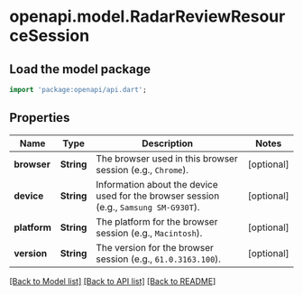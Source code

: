 # openapi.model.RadarReviewResourceSession

## Load the model package
```dart
import 'package:openapi/api.dart';
```

## Properties
Name | Type | Description | Notes
------------ | ------------- | ------------- | -------------
**browser** | **String** | The browser used in this browser session (e.g., `Chrome`). | [optional] 
**device** | **String** | Information about the device used for the browser session (e.g., `Samsung SM-G930T`). | [optional] 
**platform** | **String** | The platform for the browser session (e.g., `Macintosh`). | [optional] 
**version** | **String** | The version for the browser session (e.g., `61.0.3163.100`). | [optional] 

[[Back to Model list]](../README.md#documentation-for-models) [[Back to API list]](../README.md#documentation-for-api-endpoints) [[Back to README]](../README.md)


